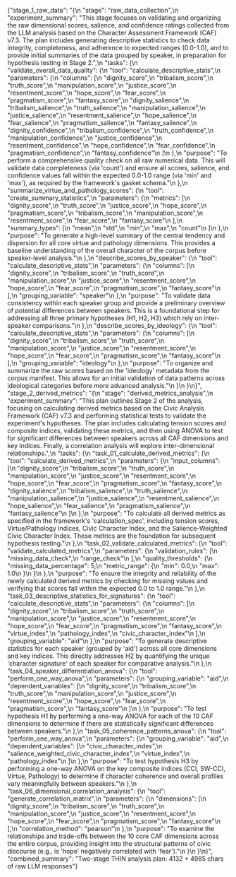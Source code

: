 {"stage_1_raw_data": "{\n  \"stage\": \"raw_data_collection\",\n  \"experiment_summary\": \"This stage focuses on validating and organizing the raw dimensional scores, salience, and confidence ratings collected from the LLM analysis based on the Character Assessment Framework (CAF) v7.3. The plan includes generating descriptive statistics to check data integrity, completeness, and adherence to expected ranges (0.0-1.0), and to provide initial summaries of the data grouped by speaker, in preparation for hypothesis testing in Stage 2.\",\n  \"tasks\": {\n    \"validate_overall_data_quality\": {\n      \"tool\": \"calculate_descriptive_stats\",\n      \"parameters\": {\n        \"columns\": [\n          \"dignity_score\",\n          \"tribalism_score\",\n          \"truth_score\",\n          \"manipulation_score\",\n          \"justice_score\",\n          \"resentment_score\",\n          \"hope_score\",\n          \"fear_score\",\n          \"pragmatism_score\",\n          \"fantasy_score\",\n          \"dignity_salience\",\n          \"tribalism_salience\",\n          \"truth_salience\",\n          \"manipulation_salience\",\n          \"justice_salience\",\n          \"resentment_salience\",\n          \"hope_salience\",\n          \"fear_salience\",\n          \"pragmatism_salience\",\n          \"fantasy_salience\",\n          \"dignity_confidence\",\n          \"tribalism_confidence\",\n          \"truth_confidence\",\n          \"manipulation_confidence\",\n          \"justice_confidence\",\n          \"resentment_confidence\",\n          \"hope_confidence\",\n          \"fear_confidence\",\n          \"pragmatism_confidence\",\n          \"fantasy_confidence\"\n        ]\n      },\n      \"purpose\": \"To perform a comprehensive quality check on all raw numerical data. This will validate data completeness (via 'count') and ensure all scores, salience, and confidence values fall within the expected 0.0-1.0 range (via 'min' and 'max'), as required by the framework's gasket schema.\"\n    },\n    \"summarize_virtue_and_pathology_scores\": {\n      \"tool\": \"create_summary_statistics\",\n      \"parameters\": {\n        \"metrics\": [\n          \"dignity_score\",\n          \"truth_score\",\n          \"justice_score\",\n          \"hope_score\",\n          \"pragmatism_score\",\n          \"tribalism_score\",\n          \"manipulation_score\",\n          \"resentment_score\",\n          \"fear_score\",\n          \"fantasy_score\"\n        ],\n        \"summary_types\": [\n          \"mean\",\n          \"std\",\n          \"min\",\n          \"max\",\n          \"count\"\n        ]\n      },\n      \"purpose\": \"To generate a high-level summary of the central tendency and dispersion for all core virtue and pathology dimensions. This provides a baseline understanding of the overall character of the corpus before speaker-level analysis.\"\n    },\n    \"describe_scores_by_speaker\": {\n      \"tool\": \"calculate_descriptive_stats\",\n      \"parameters\": {\n        \"columns\": [\n          \"dignity_score\",\n          \"tribalism_score\",\n          \"truth_score\",\n          \"manipulation_score\",\n          \"justice_score\",\n          \"resentment_score\",\n          \"hope_score\",\n          \"fear_score\",\n          \"pragmatism_score\",\n          \"fantasy_score\"\n        ],\n        \"grouping_variable\": \"speaker\"\n      },\n      \"purpose\": \"To validate data consistency within each speaker group and provide a preliminary overview of potential differences between speakers. This is a foundational step for addressing all three primary hypotheses (H1, H2, H3) which rely on inter-speaker comparisons.\"\n    },\n    \"describe_scores_by_ideology\": {\n      \"tool\": \"calculate_descriptive_stats\",\n      \"parameters\": {\n        \"columns\": [\n          \"dignity_score\",\n          \"tribalism_score\",\n          \"truth_score\",\n          \"manipulation_score\",\n          \"justice_score\",\n          \"resentment_score\",\n          \"hope_score\",\n          \"fear_score\",\n          \"pragmatism_score\",\n          \"fantasy_score\"\n        ],\n        \"grouping_variable\": \"ideology\"\n      },\n      \"purpose\": \"To organize and summarize the raw scores based on the 'ideology' metadata from the corpus manifest. This allows for an initial validation of data patterns across ideological categories before more advanced analysis.\"\n    }\n  }\n}", "stage_2_derived_metrics": "{\n  \"stage\": \"derived_metrics_analysis\",\n  \"experiment_summary\": \"This plan outlines Stage 2 of the analysis, focusing on calculating derived metrics based on the Civic Analysis Framework (CAF) v7.3 and performing statistical tests to validate the experiment's hypotheses. The plan includes calculating tension scores and composite indices, validating these metrics, and then using ANOVA to test for significant differences between speakers across all CAF dimensions and key indices. Finally, a correlation analysis will explore inter-dimensional relationships.\",\n  \"tasks\": {\n    \"task_01_calculate_derived_metrics\": {\n      \"tool\": \"calculate_derived_metrics\",\n      \"parameters\": {\n        \"input_columns\": [\n          \"dignity_score\",\n          \"tribalism_score\",\n          \"truth_score\",\n          \"manipulation_score\",\n          \"justice_score\",\n          \"resentment_score\",\n          \"hope_score\",\n          \"fear_score\",\n          \"pragmatism_score\",\n          \"fantasy_score\",\n          \"dignity_salience\",\n          \"tribalism_salience\",\n          \"truth_salience\",\n          \"manipulation_salience\",\n          \"justice_salience\",\n          \"resentment_salience\",\n          \"hope_salience\",\n          \"fear_salience\",\n          \"pragmatism_salience\",\n          \"fantasy_salience\"\n        ]\n      },\n      \"purpose\": \"To calculate all derived metrics as specified in the framework's 'calculation_spec', including tension scores, Virtue/Pathology Indices, Civic Character Index, and the Salience-Weighted Civic Character Index. These metrics are the foundation for subsequent hypothesis testing.\"\n    },\n    \"task_02_validate_calculated_metrics\": {\n      \"tool\": \"validate_calculated_metrics\",\n      \"parameters\": {\n        \"validation_rules\": [\n          \"missing_data_check\",\n          \"range_check\"\n        ],\n        \"quality_thresholds\": {\n          \"missing_data_percentage\": 5,\n          \"metric_range\": {\n            \"min\": 0.0,\n            \"max\": 1.0\n          }\n        }\n      },\n      \"purpose\": \"To ensure the integrity and reliability of the newly calculated derived metrics by checking for missing values and verifying that scores fall within the expected 0.0 to 1.0 range.\"\n    },\n    \"task_03_descriptive_statistics_for_signatures\": {\n      \"tool\": \"calculate_descriptive_stats\",\n      \"parameters\": {\n        \"columns\": [\n          \"dignity_score\",\n          \"tribalism_score\",\n          \"truth_score\",\n          \"manipulation_score\",\n          \"justice_score\",\n          \"resentment_score\",\n          \"hope_score\",\n          \"fear_score\",\n          \"pragmatism_score\",\n          \"fantasy_score\",\n          \"virtue_index\",\n          \"pathology_index\",\n          \"civic_character_index\"\n        ],\n        \"grouping_variable\": \"aid\"\n      },\n      \"purpose\": \"To generate descriptive statistics for each speaker (grouped by 'aid') across all core dimensions and key indices. This directly addresses H2 by quantifying the unique 'character signature' of each speaker for comparative analysis.\"\n    },\n    \"task_04_speaker_differentiation_anova\": {\n      \"tool\": \"perform_one_way_anova\",\n      \"parameters\": {\n        \"grouping_variable\": \"aid\",\n        \"dependent_variables\": [\n          \"dignity_score\",\n          \"tribalism_score\",\n          \"truth_score\",\n          \"manipulation_score\",\n          \"justice_score\",\n          \"resentment_score\",\n          \"hope_score\",\n          \"fear_score\",\n          \"pragmatism_score\",\n          \"fantasy_score\"\n        ]\n      },\n      \"purpose\": \"To test hypothesis H1 by performing a one-way ANOVA for each of the 10 CAF dimensions to determine if there are statistically significant differences between speakers.\"\n    },\n    \"task_05_coherence_patterns_anova\": {\n      \"tool\": \"perform_one_way_anova\",\n      \"parameters\": {\n        \"grouping_variable\": \"aid\",\n        \"dependent_variables\": [\n          \"civic_character_index\",\n          \"salience_weighted_civic_character_index\",\n          \"virtue_index\",\n          \"pathology_index\"\n        ]\n      },\n      \"purpose\": \"To test hypothesis H3 by performing a one-way ANOVA on the key composite indices (CCI, SW-CCI, Virtue, Pathology) to determine if character coherence and overall profiles vary meaningfully between speakers.\"\n    },\n    \"task_06_dimensional_correlation_analysis\": {\n      \"tool\": \"generate_correlation_matrix\",\n      \"parameters\": {\n        \"dimensions\": [\n          \"dignity_score\",\n          \"tribalism_score\",\n          \"truth_score\",\n          \"manipulation_score\",\n          \"justice_score\",\n          \"resentment_score\",\n          \"hope_score\",\n          \"fear_score\",\n          \"pragmatism_score\",\n          \"fantasy_score\"\n        ],\n        \"correlation_method\": \"pearson\"\n      },\n      \"purpose\": \"To examine the relationships and trade-offs between the 10 core CAF dimensions across the entire corpus, providing insight into the structural patterns of civic discourse (e.g., is 'hope' negatively correlated with 'fear').\"\n    }\n  }\n}", "combined_summary": "Two-stage THIN analysis plan: 4132 + 4985 chars of raw LLM responses"}